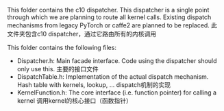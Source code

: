 This folder contains the c10 dispatcher. This dispatcher is a single point
through which we are planning to route all kernel calls.
Existing dispatch mechanisms from legacy PyTorch or caffe2 are planned to
be replaced.
此文件夹包含c10 dispatcher，通过它路由所有的内核调用

This folder contains the following files:
- Dispatcher.h: Main facade interface. Code using the dispatcher should only use this.
                主要的接口文件
- DispatchTable.h: Implementation of the actual dispatch mechanism. Hash table with kernels, lookup, ...
                   dispatch机制的实现
- KernelFunction.h: The core interface (i.e. function pointer) for calling a kernel
                    调用kernel的核心接口（函数指针）
